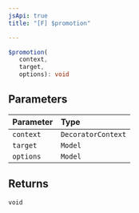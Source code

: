 ```yaml
---
jsApi: true
title: "[F] $promotion"

---
```

```ts
$promotion(
   context, 
   target, 
   options): void
```

## Parameters

| Parameter | Type |
| :------ | :------ |
| `context` | `DecoratorContext` |
| `target` | `Model` |
| `options` | `Model` |

## Returns

`void`
